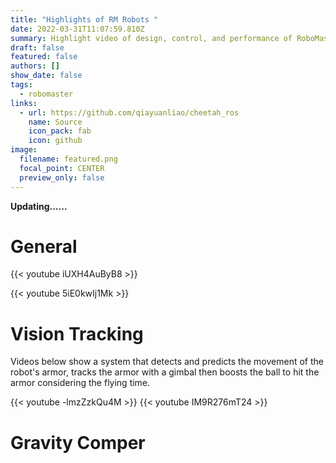 ```yaml
---
title: "Highlights of RM Robots "
date: 2022-03-31T11:07:59.810Z
summary: Highlight video of design, control, and performance of RoboMaster robots
draft: false
featured: false
authors: []
show_date: false
tags:
  - robomaster
links:
  - url: https://github.com/qiayuanliao/cheetah_ros
    name: Source
    icon_pack: fab
    icon: github
image:
  filename: featured.png
  focal_point: CENTER
  preview_only: false
---
```

**Updating......**

# General
{{< youtube iUXH4AuByB8 >}}

{{< youtube 5iE0kwIj1Mk >}}

# Vision Tracking
Videos below show a system that detects and predicts the movement of the robot's armor, tracks the armor with a gimbal then boosts the ball to hit the armor considering the flying time.

{{< youtube -lmzZzkQu4M >}}
{{< youtube IM9R276mT24 >}}

# Gravity Comper
 